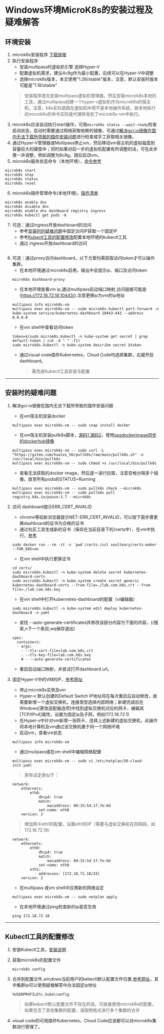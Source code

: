 # Windows环境MicroK8s的安装过程及疑难解答
## 环境安装
1. microk8s安装程序
[下载链接](https://microk8s.io/microk8s-installer.exe)
2. 执行安装程序
    - 安装multipass时虚拟机引擎 选择Hyper-V
    - 配置虚拟机需求，建议4c8g作为最小配置，后续可以在Hyper-V中调整
    - 选择microk8s版本，本文使用"1.26/stable"版本，注意，默认安装时版本可能是"1.18/stable"
    >安装程序首先安装multipass虚拟机管理器，然后安装microk8s本地的工具，通过multipass创建一个hyper-v虚拟机作为microk8s的宿主机，注意，k8s实际是跑在虚拟机中而不是本地操作系统，故本地执行的microk8s的命令实际是代理转发到了microk8s-vm中执行。
3. microk8s应该自动执行start操作，可用```microk8s status --wait-ready```检查启动状态，启动时需要通过网络获取依赖的镜像，可通过[解决gcr.io镜像在国内无法下载所导致的插件安装问题](#安装时的疑难问题)进行检查或手工获取相关镜像。
4. 通过Hyper-V管理器或Multipass停止vm，然后移动vm宿主机的虚拟磁盘到容量较大的硬盘中；同时如果对前一步的虚拟机配置有所调整的话，可在此步骤一并调整，例如调整为8c8g。随后启动vm。
5. microk8s服务状态命令（本地环境），[命令参考](https://microk8s.io/docs/command-reference)
```
microk8s start
microk8s stop
microk8s status
microk8s reset
```
6. microk8s插件管理命令(本地环境)，[插件清单](https://microk8s.io/docs/addons)
```
microk8s enable dns
microk8s disable dns
microk8s enable dns dashboard registry ingress
microk8s kubectl get pods -A
```
7. 可选：通过ingress开放dashboard的访问
    - 参考[安装时的疑难问题](#安装时的疑难问题)中固定访问IP获取一个固定IP
    - 参考[Kubectl工具的配置修改](#Kubectl工具的配置修改)配置本地环境的kubectl工具
    - 通过 ingress开放dashboard的访问 
    ```
    
    ```
7. 可选：通过proxy访问dashboard，以下方案均需获取访问token才可以操作集群。
    * 在本地环境通过microk8s启用，输出中会提示ip、端口及访问token
    ```
    microk8s dashboard-proxy
    ```
    * 在本地环境查看vm ip,通过multipass启动端口映射,访问链接可能是(https://172.18.72.18:10443/),注意更换ip为vm的ip地址
    ```
    multipass info microk8s-vm
    multipass exec microk8s-vm -- sudo microk8s.kubectl port-forward -n kube-system service/kubernetes-dashboard 10443:443 --address 0.0.0.0
    ```
    * 在vm shell中查看访问token
    ```
    token=$(sudo microk8s.kubectl -n kube-system get secret | grep default-token | cut -d " " -f1)
    sudo microk8s.kubectl -n kube-system describe secret $token
    ```
    * 通过visual code插件Kubernetes，Cloud Code均选择集群，右键开启dashboard。
        > 需完成Kubectl工具安装与配置
---

## 安装时的疑难问题
1. 解决gcr.io镜像在国内无法下载所导致的插件安装问题
    - 在vm宿主机安装docker
    ```
    multipass exec microk8s-vm -- sudo snap install docker
    ```
    - 在vm宿主机安装pullk8s脚本，[源码1](https://github.com/topabomb/pullk8s),[源码2](https://gitee.com/hualei_hb/pullk8s)，使用[opsdockerimage同步的dockerhub镜像](https://hub.docker.com/u/opsdockerimage)
    ```
    multipass exec microk8s-vm -- sudo curl -L "https://gitee.com/hualei_hb/pullk8s/raw/main/pullk8s.sh" -o /usr/local/bin/pullk8s
    multipass exec microk8s-vm -- sudo chmod +x /usr/local/bin/pullk8s
    ```
    - 查看无法获取的docker image，然后逐一进行拉取，注意空格分隔多个镜像，直至所有pods的STATUS=Running
    ```
    multipass exec microk8s-vm -- sudo pullk8s check --microk8s
    multipass exec microk8s-vm -- sudo pullk8s pull registry.k8s.io/pause:3.7 --microk8s
    ```

2. 访问 dashboard提示ERR_CERT_INVALID
    - chrome等较新浏览器提示NET::ERR_CERT_INVALID，可以按下面步骤更换dashboard的证书为合格的证书
    - 通过社区工具生成新的证书（保存在当前目录下的/certs中），在vm中执行，[参考](https://github.com/soulteary/certs-maker/)
    ```
    sudo docker run --rm -it -v `pwd`/certs:/ssl soulteary/certs-maker --FOR_K8S=on
    ```
    - 在vm shell中执行更换证书
    ```
    cd certs/
    sudo microk8s.kubectl -n kube-system delete secret kubernetes-dashboard-certs
    sudo microk8s.kubectl -n kube-system create secret generic kubernetes-dashboard-certs --from-file=./lab.com.k8s.crt --from-file=./lab.com.k8s.key
    ```
    - 在vm shell中打开kubernetes-dashboard的配置（vi编辑器）
    ```
    sudo microk8s.kubectl -n kube-system edit deploy kubernetes-dashboard -o yaml
    ```
    - 查找 --auto-generate-certificates并修改该部分内容为下面的内容，(/搜索,n下一个条目,wq保存退出)
    ```
    spec:
      containers:
      - args:
        - --tls-cert-file=lab.com.k8s.crt
        - --tls-key-file=lab.com.k8s.key
        # - --auto-generate-certificates
    ```
    - 重启启动端口映射，并尝试打开dashboard url。
3. 固定Hyper-V中的VM的IP，[参考网址](https://ithelp.ithome.com.tw/articles/10283724)
    - 停止microk8s实例及vm
    - Hyper-v 默认创建的Default Switch IP地址将在每次重启后自动修改，故需要新增一个虚拟交换机，连接类型选择内部网络；新建完成后在Windows[更改适配器选项]中找到虚拟交换机对应的网卡，编辑其[TCP/IPv4]属性，设置为固定ip及子网，例如(172.18.72.1)
    - 在Hyper-v中针对vm新增一张网卡，选择上述新建的虚拟交换机，此操作将本地计算机及vm通过该交换机置于同一个网络环境
    - 启动vm，查看vm状态
    ```
    multipass info microk8s-vm
    ```
    - 通过mulipass或在vm shell中编辑网络配置
    ```
    multipass exec microk8s-vm -- sudo vi /etc/netplan/50-cloud-init.yaml
    ```
    > 原有设定类似于：
    ```
    network:
        ethernets:
            eth0:
                dhcp4: true
                match:
                    macaddress: 00:15:5d:1f:7e:6d
                set-name: eth0
        version: 2
    ```
    > 增加网卡eth1的配置，设置eth1的IP（需要与虚拟交换机在同网段，如172.18.72.18）
    ```
    network:
        ethernets:
            eth0:
                dhcp4: true
                match:
                    macaddress: 00:15:5d:1f:7e:6d
                set-name: eth0
            eth1:
                addresses: [172.18.72.18/24]
        version: 2
    ```
    - 在multipass 或vm shell中应用新的网络设定
    ```
    multipass exec microk8s-vm -- sudo netplan apply
    ```
    - 在本地环境通过ping检查新的ip是否生效
    ```
    ping 172.18.72.18
    ```

---
## Kubectl工具的配置修改
1. 安装Kubectl工具，[安装说明](https://kubernetes.io/docs/tasks/tools/install-kubectl-windows/#install-kubectl-binary-with-curl-on-windows)

2. 获取microk8s的配置文件
    ```
    microk8s config
    ```
3. 合并到配置文件,windows当前用户的kebectl默认配置文件位置,[参考网址](https://kubernetes.io/docs/concepts/configuration/organize-cluster-access-kubeconfig/)，其中集群ip可以使用疑难解答中办法固定ip地址

    ```
    %USERPROFILE%\.kube\config
    ```
    > 如果kebectl默认配置文件不存在的话，可直接使用microk8s的配置，如果包含了其他集群的配置，请按照格式进行多个集群的合并
4. visual code的可用插件Kubernetes，Cloud Code应该都可以对microk8s集群进行管理了。